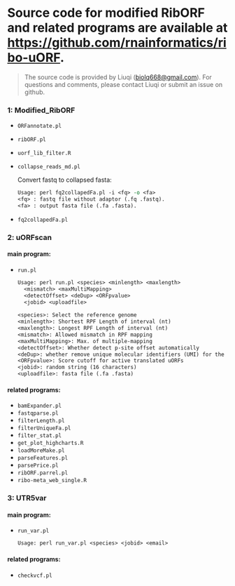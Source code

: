 # Source code for modified RibORF and related programs are available at https://github.com/rnainformatics/ribo-uORF.

> The source code is provided by Liuqi (biolq668@gmail.com). For questions and comments, please contact Liuqi or submit an issue on github.

### 1: Modified_RibORF

- `ORFannotate.pl`

- `ribORF.pl`

- `uorf_lib_filter.R`

- `collapse_reads_md.pl`

  Convert fastq to collapsed fasta:

  ```perl
  Usage: perl fq2collapedFa.pl -i <fq> -o <fa>
  <fq> : fastq file without adaptor (.fq .fastq).
  <fa> : output fasta file (.fa .fasta).
  ```

- `fq2collapedFa.pl`

### 2: uORFscan

####  main program:

- `run.pl`   

  ```txt
  Usage: perl run.pl <species> <minlength> <maxlength>
  	<mismatch> <maxMultiMapping> 
  	<detectOffset> <deDup> <ORFpvalue> 
  	<jobid> <uploadfile>
  	
  <species>: Select the reference genome 
  <minlength>: Shortest RPF Length of interval (nt)
  <maxlength>: Longest RPF Length of interval (nt)
  <mismatch>: Allowed mismatch in RPF mapping
  <maxMultiMapping>: Max. of multiple-mapping
  <detectOffset>: Whether detect p-site offset automatically
  <deDup>: whether remove unique molecular identifiers (UMI) for the Ribo-seq data which used UMI to differentiate biological duplicates from PCR duplicates
  <ORFpvalue>: Score cutoff for active translated uORFs
  <jobid>: random string (16 characters)
  <uploadfile>: fasta file (.fa .fasta)
  ```

#### related programs:

- `bamExpander.pl`
- `fastqparse.pl`
- `filterLength.pl`
- `filterUniqueFa.pl`
- `filter_stat.pl`
- `get_plot_highcharts.R`
- `loadMoreMake.pl`
- `parseFeatures.pl`
- `parsePrice.pl`
- `ribORF.parrel.pl`
- `ribo-meta_web_single.R`

### 3: UTR5var

####  main program:
- `run_var.pl` 

  ```txt
  Usage: perl run_var.pl <species> <jobid> <email>
  ```
####  related programs:
- `checkvcf.pl`

